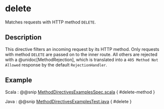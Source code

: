 # delete

Matches requests with HTTP method `DELETE`.

## Description

This directive filters an incoming request by its HTTP method. Only requests with
method `DELETE` are passed on to the inner route. All others are rejected with a
@unidoc[MethodRejection], which is translated into a `405 Method Not Allowed` response
by the default `RejectionHandler`.

## Example

Scala
:  @@snip [MethodDirectivesExamplesSpec.scala]($test$/scala/docs/http/scaladsl/server/directives/MethodDirectivesExamplesSpec.scala) { #delete-method }

Java
:  @@snip [MethodDirectivesExamplesTest.java]($test$/java/docs/http/javadsl/server/directives/MethodDirectivesExamplesTest.java) { #delete }
